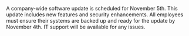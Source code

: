 A company-wide software update is scheduled for November 5th. This update includes new features and security enhancements. All employees must ensure their systems are backed up and ready for the update by November 4th. IT support will be available for any issues.